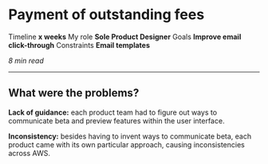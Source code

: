 # Payment of outstanding fees

Timeline **x weeks**
My role **Sole Product Designer**
Goals **Improve email click-through**
Constraints **Email templates**

*8 min read*

---

## What were the problems?
**Lack of guidance:** each product team had to figure out
ways to communicate beta and preview features within
the user interface.

**Inconsistency:** besides having to invent ways to
communicate beta, each product came with its own
particular approach, causing inconsistencies across AWS.